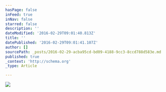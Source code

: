 ```yaml
---
hasPage: false
inFeed: true
inNav: false
starred: false
description: ''
dateModified: '2016-02-29T09:01:40.813Z'
title: ''
datePublished: '2016-02-29T09:01:41.107Z'
author: []
sourcePath: _posts/2016-02-29-acba95cd-bd09-4188-9cc3-8ccd788d583e.md
published: true
_context: 'http://schema.org'
_type: Article

---
```

![](https://the-grid-user-content.s3-us-west-2.amazonaws.com/c39083b5-7115-4fc0-9ee0-329d9a4a2c08.jpg)